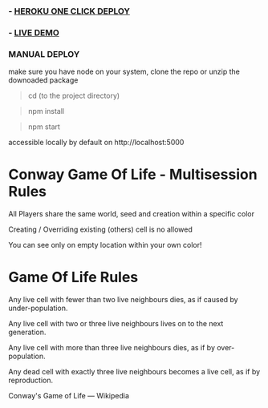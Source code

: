 ### - [HEROKU ONE CLICK DEPLOY](https://www.heroku.com/deploy/?template=https://github.com/nnmix/conway-game-of-life)

### - [LIVE DEMO](https://conway--game-of-life.herokuapp.com/)

### MANUAL DEPLOY

make sure you have node on your system, clone the repo or unzip the downoaded package

> cd (to the project directory)
  
> npm install

> npm start

accessible locally by default on http://localhost:5000


# Conway Game Of Life - Multisession Rules

All Players share the same world, seed and creation within a specific color

Creating / Overriding existing (others) cell is no allowed

You can see only on empty location within your own color!

# Game Of Life Rules

Any live cell with fewer than two live neighbours dies, as if caused by under-population.

Any live cell with two or three live neighbours lives on to the next generation.

Any live cell with more than three live neighbours dies, as if by over-population.

Any dead cell with exactly three live neighbours becomes a live cell, as if by reproduction.

Conway's Game of Life — Wikipedia
